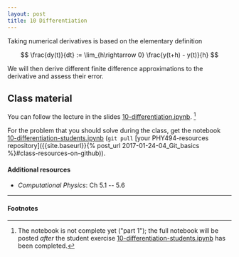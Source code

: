 ```yaml
---
layout: post
title: 10 Differentiation
---
```


Taking numerical derivatives is based on the elementary definition

$$
\frac{dy(t)}{dt} := \lim_{h\rightarrow 0} \frac{y(t+h) - y(t)}{h}
$$

We will then derive different finite difference approximations to the
derivative and assess their error.

## Class material

You can follow the lecture in the slides
[10-differentiation.ipynb]({{site.nbviewer.resources}}/10_differentiation/10-differentiation-part-1.ipynb).
[^1]

For the problem that you should solve during the class, get the
notebook
[10-differentiation-students.ipynb]({{site.nbviewer.resources}}/10_differentiation/10-differentiation-students.ipynb)
(`git pull` [your PHY494-resources repository]({{site.baseurl}}{%
post_url 2017-01-24-04_Git_basics %}#class-resources-on-github)).

#### Additional resources

* _Computational Physics_: Ch 5.1 -- 5.6


--------

#### Footnotes

[^1]:

    The notebook is not complete yet ("part 1"); the full notebook
    will be posted *after* the student exercise
    [10-differentiation-students.ipynb]({{site.nbviewer.resources}}/10_differentiation/10-differentiation-students.ipynb)
    has been completed.
